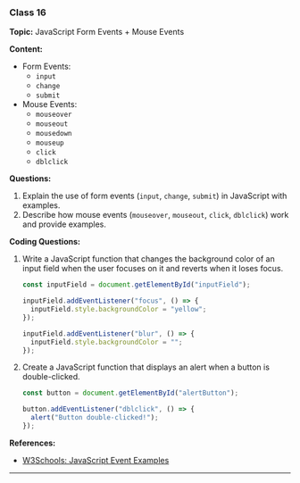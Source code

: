 ### Class 16

**Topic:** JavaScript Form Events + Mouse Events

**Content:**

- Form Events:
  - `input`
  - `change`
  - `submit`
- Mouse Events:
  - `mouseover`
  - `mouseout`
  - `mousedown`
  - `mouseup`
  - `click`
  - `dblclick`

**Questions:**

1. Explain the use of form events (`input`, `change`, `submit`) in JavaScript with examples.
2. Describe how mouse events (`mouseover`, `mouseout`, `click`, `dblclick`) work and provide examples.

**Coding Questions:**

1. Write a JavaScript function that changes the background color of an input field when the user focuses on it and reverts when it loses focus.

   ```javascript
   const inputField = document.getElementById("inputField");

   inputField.addEventListener("focus", () => {
     inputField.style.backgroundColor = "yellow";
   });

   inputField.addEventListener("blur", () => {
     inputField.style.backgroundColor = "";
   });
   ```

2. Create a JavaScript function that displays an alert when a button is double-clicked.

   ```javascript
   const button = document.getElementById("alertButton");

   button.addEventListener("dblclick", () => {
     alert("Button double-clicked!");
   });
   ```

**References:**

- [W3Schools: JavaScript Event Examples](https://www.w3schools.com/js/js_events_examples.asp)

---
